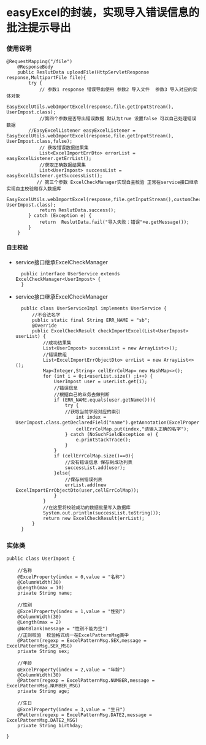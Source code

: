 # easyExcel的封装，实现导入错误信息的批注提示导出
### 使用说明
    @RequestMapping("/file")
        @ResponseBody
        public ReslutData uploadFile(HttpServletResponse response,MultipartFile file){
            try {
                // 参数1 response 错误导出使用 参数2 导入文件  参数3 导入对应的实体对象
                EasyExcelUtils.webImportExcel(response,file.getInputStream(), UserImpost.class);
                //第四个参数是否导出错误数据 默认为true 设置false 可以自己处理错误数据
            //EasyExcelListener easyExcelListener = EasyExcelUtils.webImportExcel(response,file.getInputStream(), UserImpost.class,false);
                // 获取错误数据结果集
                List<ExcelImportErrDto> errorList = easyExcelListener.getErrList();
                //获取正确数据结果集
                List<UserImpost> successList = easyExcelLIstener.getSuccessList();
               // 第三个参数 ExcelCheckManager实现自主校验 正常在service接口继承 实现自主校验和存入数据库
                EasyExcelUtils.webImportExcel(response,file.getInputStream(),customCheckService, UserImpost.class);
                return ReslutData.success();
            } catch (Exception e) {
                return  ReslutData.fail("导入失败：错误"+e.getMessage());
            }
        }
    
#### 自主校验
- service接口继承ExcelCheckManager
    
        public interface UserService extends ExcelCheckManager<UserImpost> {
        }
- service接口继承ExcelCheckManager   

        public class UserServiceImpl implements UserService {    
            //不合法名字
            public static final String ERR_NAME = "sb";
            @Override
            public ExcelCheckResult checkImportExcel(List<UserImpost> userList) {
                //成功结果集
                List<UserImpost> successList = new ArrayList<>();
                //错误数组
                List<ExcelImportErrObjectDto> errList = new ArrayList<>();
                Map<Integer,String> cellErrColMap= new HashMap<>();
                for (int i = 0;i<userList.size() ;i++) {
                    UserImpost user = userList.get(i);
                    //错误信息
                    //根据自己的业务去做判断
                    if (ERR_NAME.equals(user.getName())){
                        try {
                        //获取当前字段对应的索引
                            int index = UserImpost.class.getDeclaredField("name").getAnnotation(ExcelProperty.class).index();
                            cellErrColMap.put(index,"请输入正确的名字");
                        } catch (NoSuchFieldException e) {
                            e.printStackTrace();
                        }
                    }
                    if (cellErrColMap.size()==0){
                        //没有错误信息 保存到成功列表
                        successList.add(user);
                    }else{
                        //保存到错误列表
                        errList.add(new ExcelImportErrObjectDto(user,cellErrColMap));
                    }
                }
                //在这里将校验成功的数据批量写入数据库
                System.out.println(successList.toString());
                return new ExcelCheckResult(errList);
            }
        }
### 实体类

    public class UserImpost {
    
        //名称
        @ExcelProperty(index = 0,value = "名称")
        @ColumnWidth(30)
        @Length(max = 10)
        private String name;
    
        //性别
        @ExcelProperty(index = 1,value = "性别")
        @ColumnWidth(30)
        @Length(max = 2)
        @NotBlank(message = "性别不能为空")
        //正则校验  校验格式统一在ExcelPatternMsg类中
        @Pattern(regexp = ExcelPatternMsg.SEX,message = ExcelPatternMsg.SEX_MSG)
        private String sex;
    
        //年龄
        @ExcelProperty(index = 2,value = "年龄")
        @ColumnWidth(30)
        @Pattern(regexp = ExcelPatternMsg.NUMBER,message = ExcelPatternMsg.NUMBER_MSG)
        private String age;
      
        //生日
        @ExcelProperty(index = 3,value = "生日")
        @Pattern(regexp = ExcelPatternMsg.DATE2,message = ExcelPatternMsg.DATE2_MSG)
        private String birthday;
    
    }
   